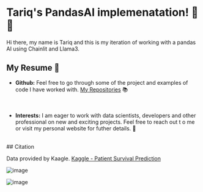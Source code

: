 # Tariq's PandasAI implemenatation! 🚀🤖

Hi there, my name is Tariq and this is my iteration of working with a pandas AI using Chainlit and Llama3.

## My Resume 🔗

- **Github:** Feel free to go through some of the project and examples of code I have worked with. [My Repositories](https://github.com/subzero11) 📚

<br/>

- **Interests:** I am eager to work with data scientists, developers and other professional on new and exciting projects.  Feel free to reach out t o me or visit my personal website for futher details.  💬
<br/>
## Citation

Data provided by Kaagle.
[Kaggle - Patient Survival Prediction](https://www.kaggle.com/datasets/mitishaagarwal/patient)

![image](https://github.com/subzero11/Pandas_AI/assets/16353348/c14dfee9-30d4-494a-8a26-74425ef19e70)

![image](https://github.com/subzero11/Pandas_AI/assets/16353348/ab5b0bbd-9fd0-4359-9811-2494ff202afd)


